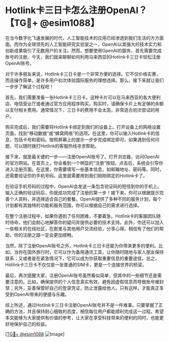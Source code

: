 # Hotlink卡三日卡怎么注册OpenAI？【TG💪+ @esim1088】

在当今数字化飞速发展的时代，人工智能技术的应用已经渗透到我们生活的方方面面。而作为全球领先的人工智能研究实验室之一，OpenAI以其强大的技术实力和创新成果吸引了无数用户的关注。然而，想要使用OpenAI的服务，首先需要完成账号的注册。今天，我们就来聊聊如何利用马来西亚的Hotlink卡三日卡轻松注册OpenAI账号。

对于许多朋友来说，Hotlink卡三日卡是一个非常方便的选择。它不仅价格实惠，而且操作简单，是许多用户初次体验国际服务的理想选择。那么，接下来就让我们一步步了解这个过程吧！

首先，我们需要准备一张Hotlink卡三日卡。这种卡片可以在马来西亚的各大便利店、电信营业厅或者通过官方应用程序购买。购买时，请确保卡片上有足够的余额以支付相关费用。通常情况下，三日卡的费用不会太高，非常适合初次尝试的用户。

购买完成后，我们需要将Hotlink卡绑定到我们的设备上。打开设备上的网络设置页面，找到“移动数据”或“蜂窝网络”的选项。在这里，你可以输入Hotlink卡的信息，包括卡号和密码。按照屏幕上的提示一步步完成绑定即可。如果遇到任何问题，可以随时拨打Hotlink的客服热线寻求帮助。

接下来，就是最关键的一步——注册OpenAI账号了。打开浏览器，访问OpenAI的官方网站。在首页上，你会看到一个明显的“注册”按钮。点击后，系统会引导你进入注册页面。在这里，你需要填写一些基本信息，如邮箱地址、密码等。同时，还需要验证你的手机号码。这里就需要用到我们刚刚绑定的Hotlink卡了。

在验证手机号码的过程中，OpenAI会发送一条包含验证码的短信到你的手机上。输入正确的验证码后，你就成功完成了注册的第一步！接下来，你可以根据提示完善个人资料，并选择适合自己的套餐。OpenAI提供了多种不同的服务计划，每个计划都有其独特的功能和服务范围，你可以根据自己的需求进行选择。

在整个注册过程中，如果你遇到了任何困难，不要着急。Hotlink卡的客服团队随时待命，他们会耐心地解答你的疑问并提供必要的技术支持。此外，你还可以加入一些相关的在线社区，在那里与其他用户交流经验，分享心得。相信有了他们的帮助，你的注册之路一定会更加顺畅。

当然，除了注册OpenAI账号之外，Hotlink卡三日卡还能为你带来更多的便利。比如，当你在国外旅行时，它可以作为备用通讯工具，让你随时随地与家人朋友保持联系；又或者是在紧急情况下，它可以成为你获取重要信息的重要途径。总之，Hotlink卡三日卡不仅仅是一张普通的SIM卡，更是一个连接世界的桥梁。

最后，再次提醒大家，注册OpenAI账号虽然看似简单，但其中的一些细节还是需要注意的。比如，确保提供的个人信息真实有效，避免因虚假信息而导致账号被封禁；另外，妥善保管好自己的登录凭证，防止泄露给他人。只有这样，才能真正享受到OpenAI带来的便捷与乐趣。

综上所述，通过Hotlink卡三日卡注册OpenAI账号并不是一件难事。只要掌握了正确的方法，并且保持耐心细致的态度，相信每位用户都能顺利完成这一过程。希望本文能够为大家提供有价值的参考，让大家在享受科技带来的便利的同时，也能更好地保护自己的权益。

[[TG💪+ @esim1088](https://t.me/s/esim1088) ![Image](https://i.postimg.cc/4NQfJmqS/Snipaste-2025-05-13-00-14-12.png)]